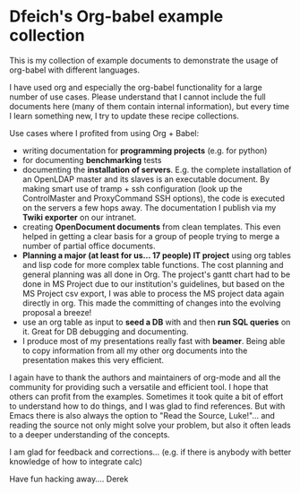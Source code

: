 # Dfeich's Org-babel example collection

This is my collection of example documents to demonstrate the usage of org-babel
with different languages.

I have used org and especially the org-babel functionality for a large
number of use cases. Please understand that I cannot include the full
documents here (many of them contain internal information), but every
time I learn something new, I try to update these recipe collections.

Use cases where I profited from using Org + Babel:

-   writing documentation for **programming projects** (e.g. for python)
-   for documenting **benchmarking** tests
-   documenting the **installation of servers**. E.g. the complete
    installation of an OpenLDAP master and its slaves is an executable
    document. By making smart use of tramp + ssh configuration (look up
    the ControlMaster and ProxyCommand SSH options), the code is executed on
    the servers a few hops away. The documentation I publish via my
    **Twiki exporter** on our intranet.
-   creating **OpenDocument documents** from clean templates. This even helped in
    getting a clear basis for a group of people trying to merge a number
    of partial office documents.
-   **Planning a major (at least for us&#x2026; 17 people) IT project** using org
    tables and lisp code for more complex table functions. The cost
    planning and general planning was all done in Org. The project's
    gantt chart had to be done in MS Project due to our institution's
    guidelines, but based on the MS Project csv export, I was able to
    process the MS project data again directly in org. This made the
    committing of changes into the evolving proposal a breeze!
-   use an org table as input to **seed a DB** with and then **run SQL queries** on it.
    Great for DB debugging and documenting.
-   I produce most of my presentations really fast with **beamer**. Being able to copy
    information from all my other org documents into the presentation makes this
    very efficient.

I again have to thank the authors and maintainers of org-mode and all
the community for providing such a versatile and efficient tool. I
hope that others can profit from the examples. Sometimes it took quite
a bit of effort to understand how to do things, and I was glad to find
references. But with Emacs there is also always the option to "Read
the Source, Luke!"&#x2026; and reading the source not only might solve your
problem, but also it often leads to a deeper understanding of the
concepts.

I am glad for feedback and corrections&#x2026; (e.g. if there is anybody with better
knowledge of how to integrate calc)

Have fun hacking away&#x2026;.
Derek